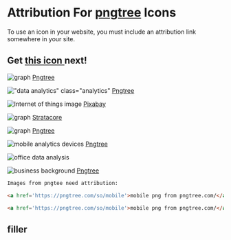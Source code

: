 # Attribution For [pngtree](pngtree.com) Icons

To use an icon in your website, you must include an attribution link somewhere in your site.

## Get [this icon ](https://pngtree.com/freepng/cartoon-statistical-trend-graph-illustration_4675342.html) next! 


![graph](img/graph.png)
[Pngtree](https://pngtree.com/so/graph)


!["data analytics" class="analytics"](img/analytics.png)
[Pngtree](https://pngtree.com/so/analytics)


![Internet of things image](img/IoT.png)
[Pixabay](https://pixabay.com/users/tagechos-9643195/?utm_source=link-attribution&utm_medium=referral&utm_campaign=image&utm_content=3671222)


![graph](img/cloudComputing.jpeg)
[Stratacore](https://www.stratacore.com/the-advisor/9-types-of-cloud-computing)

![graph](img/machine-learning.jpeg)
[Pngtree](https://pngtree.com/freepng/deep-learning-illustration-concept-flat-design-concept-of-web-page-design-for-website-and-mobile-websitevector-illustration_4180690.html)


![mobile analytics devices](img/mobile-analytics.png)
[Pngtree](https://pngtree.com/so/mobile)


![office data analysis](img/office-data-analysis.png)



![business background](img/business-chart-background-design-image_1069408.jpeg)
[Pngtree](https://pngtree.com/freebackground/business-chart-background-design_1739142.html)




```html
Images from pngtee need attribution:

<a href='https://pngtree.com/so/mobile'>mobile png from pngtree.com/</a>

<a href='https://pngtree.com/so/mobile'>mobile png from pngtree.com/</a>
```

## filler
